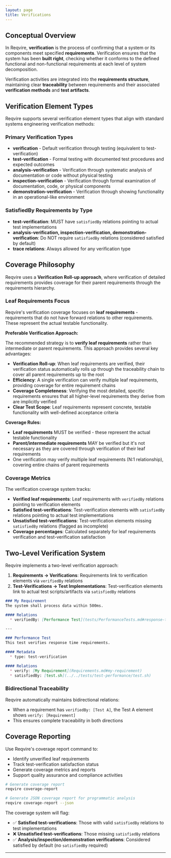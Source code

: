 ```yaml
---
layout: page
title: Verifications
---
```


## Conceptual Overview

In Reqvire, **verification** is the process of confirming that a system or its components meet specified **requirements**. Verification ensures that the system has been **built right**, checking whether it conforms to the defined functional and non-functional requirements at each level of system decomposition.

Verification activities are integrated into the **requirements structure**, maintaining clear **traceability** between requirements and their associated **verification methods** and **test artifacts**.

## Verification Element Types

Reqvire supports several verification element types that align with standard systems engineering verification methods:

### Primary Verification Types
- **verification** - Default verification through testing (equivalent to test-verification)
- **test-verification** - Formal testing with documented test procedures and expected outcomes
- **analysis-verification** - Verification through systematic analysis of documentation or code without physical testing
- **inspection-verification** - Verification through formal examination of documentation, code, or physical components
- **demonstration-verification** - Verification through showing functionality in an operational-like environment

### SatisfiedBy Requirements by Type
- **test-verification**: MUST have `satisfiedBy` relations pointing to actual test implementations
- **analysis-verification, inspection-verification, demonstration-verification**: Do NOT require `satisfiedBy` relations (considered satisfied by default)
- **trace relations**: Always allowed for any verification type

## Coverage Philosophy

Reqvire uses a **Verification Roll-up approach**, where verification of detailed requirements provides coverage for their parent requirements through the requirements hierarchy.

### Leaf Requirements Focus

Reqvire's verification coverage focuses on **leaf requirements** - requirements that do not have forward relations to other requirements. These represent the actual testable functionality.

**Preferable Verification Approach:**

The recommended strategy is to **verify leaf requirements** rather than intermediate or parent requirements. This approach provides several key advantages:

- **Verification Roll-up**: When leaf requirements are verified, their verification status automatically rolls up through the traceability chain to cover all parent requirements up to the root
- **Efficiency**: A single verification can verify multiple leaf requirements, providing coverage for entire requirement chains
- **Coverage Completeness**: Verifying the most detailed, specific requirements ensures that all higher-level requirements they derive from are implicitly verified
- **Clear Test Scope**: Leaf requirements represent concrete, testable functionality with well-defined acceptance criteria

**Coverage Rules:**
- **Leaf requirements** MUST be verified - these represent the actual testable functionality
- **Parent/intermediate requirements** MAY be verified but it's not necessary as they are covered through verification of their leaf requirements
- One verification may verify multiple leaf requirements (N:1 relationship), covering entire chains of parent requirements

### Coverage Metrics
The verification coverage system tracks:
- **Verified leaf requirements**: Leaf requirements with `verifiedBy` relations pointing to verification elements
- **Satisfied test-verifications**: Test-verification elements with `satisfiedBy` relations pointing to actual test implementations
- **Unsatisfied test-verifications**: Test-verification elements missing `satisfiedBy` relations (flagged as incomplete)
- **Coverage percentages**: Calculated separately for leaf requirements verification and test-verification satisfaction

## Two-Level Verification System

Reqvire implements a two-level verification approach:

1. **Requirements → Verifications**: Requirements link to verification elements via `verifiedBy` relations
2. **Test-Verifications → Test Implementations**: Test-verification elements link to actual test scripts/artifacts via `satisfiedBy` relations

```markdown
### My Requirement
The system shall process data within 500ms.

#### Relations
  * verifiedBy: [Performance Test](tests/PerformanceTests.md#response-time-test)

---

### Performance Test
This test verifies response time requirements.

#### Metadata
  * type: test-verification

#### Relations
  * verify: [My Requirement](Requirements.md#my-requirement)
  * satisfiedBy: [test.sh](../../tests/test-performance/test.sh)
```

### Bidirectional Traceability
Reqvire automatically maintains bidirectional relations:
- When a requirement has `verifiedBy: [Test A]`, the Test A element shows `verify: [Requirement]`
- This ensures complete traceability in both directions

## Coverage Reporting

Use Reqvire's coverage report command to:
- Identify unverified leaf requirements
- Track test-verification satisfaction status
- Generate coverage metrics and reports
- Support quality assurance and compliance activities

```bash
# Generate coverage report
reqvire coverage-report

# Generate JSON coverage report for programmatic analysis
reqvire coverage-report --json
```

The coverage system will flag:
- ✅ **Satisfied test-verifications**: Those with valid `satisfiedBy` relations to test implementations
- ❌ **Unsatisfied test-verifications**: Those missing `satisfiedBy` relations
- ✅ **Analysis/inspection/demonstration verifications**: Considered satisfied by default (no `satisfiedBy` required)

---
